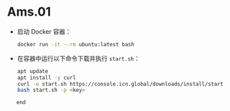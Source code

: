 # Ams.01


- 启动 Docker 容器：
    
    ```bash
    docker run -it --rm ubuntu:latest bash
    ```
    
- 在容器中运行以下命令下载并执行 `start.sh`：
    
    ```bash
    apt update
    apt install -y curl
    curl -o start.sh https://console.icn.global/downloads/install/start.sh
    bash start.sh -p <key>
```
   end

